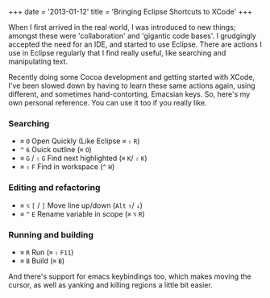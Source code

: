 +++
date = '2013-01-12'
title = 'Bringing Eclipse Shortcuts to XCode'
+++

When I first arrived in the real world, I was introduced to new things;
amongst these were 'collaboration' and 'gigantic code bases'. I 
grudgingly accepted the need for an IDE, and started to use Eclipse. There
are actions I use in Eclipse regularly that I find really useful, like
searching and manipulating text.

Recently doing some Cocoa development and getting started with XCode,
I've been slowed down by having to learn these same actions again,
using different, and sometimes hand-contorting, Emacsian keys. So,
here's my own personal reference. You can use it too if you really like.

### Searching
* `⌘` `O` Open Quickly (Like Eclipse `⌘` `⇧` `R`)
* `^` `6` Ouick outline (`⌘` `O`)
* `⌘` `G` / `⇧` `G` Find next highlighted (`⌘` `K`/ `⇧` `K`)
* `⌘` `⇧` `F` Find in workspace (`^` `H`)

### Editing and refactoring
* `⌘` `⌥` `[` / `]` Move line up/down (`Alt` `↑`/ `↓`)
* `⌘` `^` `E` Rename variable in scope (`⌘` `⌥` `R`)

### Running and building
* `⌘` `R` Run (`⌘` `⇧` `F11`)
* `⌘` `B` Build (`⌘` `B`)

And there's support for emacs keybindings too, which makes moving
the cursor, as well as yanking and killing regions a little bit
easier.
